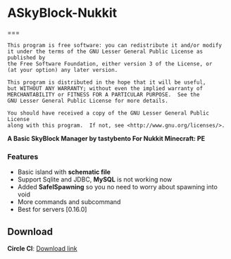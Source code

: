 # ASkyBlock-Nukkit
===

	This program is free software: you can redistribute it and/or modify
	it under the terms of the GNU Lesser General Public License as published by
	the Free Software Foundation, either version 3 of the License, or
	(at your option) any later version.

	This program is distributed in the hope that it will be useful,
	but WITHOUT ANY WARRANTY; without even the implied warranty of
	MERCHANTABILITY or FITNESS FOR A PARTICULAR PURPOSE.  See the
	GNU Lesser General Public License for more details.

	You should have received a copy of the GNU Lesser General Public License
	along with this program.  If not, see <http://www.gnu.org/licenses/>.
  
__A Basic SkyBlock Manager by tastybento For Nukkit Minecraft: PE__

### Features
- Basic island with **schematic file**
- Support Sqlite and JDBC, **MySQL** is not working now 
- Added **SafeISpawning** so you no need to worry about spawning into void
- More commands and subcommand
- Best for servers [0.16.0]

## Download
**Circle CI**: [Download link](https://circleci.com/gh/larryTheCoder/ASkyBlock-Nukkit)
